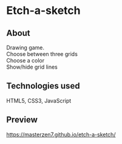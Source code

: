 # Etch-a-sketch

## About
Drawing game. \
Choose between three grids \
Choose a color \
Show/hide grid lines

## Technologies used
HTML5, CSS3, JavaScript

## Preview
https://masterzen7.github.io/etch-a-sketch/